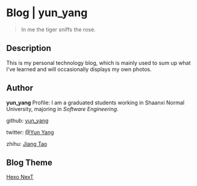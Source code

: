 # Blog | yun_yang

>  In me the tiger sniffs the rose. 

## Description
This is my personal technology blog, which is mainly used to sum up what I've learned and will occasionally displays my own photos.

## Author
**yun_yang**
Profile: I am a graduated students working in Shaanxi Normal University, majoring in *Software Engineering*. 

github: [yun_yang](https://github.com/jt827859032)

twitter: [@Yun Yang](https://twitter.com/jt827859032)

zhihu: [Jiang Tao](https://www.zhihu.com/people/jiang-tao-85-46/activities)

## Blog Theme
[Hexo NexT](https://github.com/iissnan/hexo-theme-next) 
